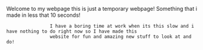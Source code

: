 Welcome to my webpage this is just a temporary webpage! Something that i made in less that 10 seconds!



                    I have a boring time at work when its this slow and i have nothing to do right now so I have made this 
                    website for fun and amazing new stuff to look at and do!
                    
